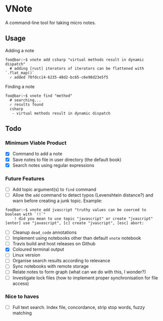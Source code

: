 
# VNote

A command-line tool for taking micro notes.

## Usage

Adding a note

```console
foo@bar:~$ vnote add csharp "virtual methods result in dynamic dispatch"
  # adding [rust] iterators of iterators can be flattened with `.flat_map()`
  ✓ added 70fdcc14-6235-48d2-bc65-c6e98d23e5f5
```

Finding a note
```console
foo@bar:~$ vnote find "method"
  # searching...
  ✓ results found
  csharp
   - virtual methods result in dynamic dispatch
```

## Todo

### Minimum Viable Product

- [x] Command to add a note
- [x] Save notes to file in user directory (the default book)
- [x] Search notes using regular expressions

### Future Features

- [ ] Add topic argument(s) to `find` command
- [ ] Allow the `add` command to detect typos (Levenshtein distance?) and warn before creating a junk topic. Example:
```console
foo@bar:~$ vnote add jvascript "truthy values can be coerced to boolean with `!!`"
    ! did you mean to use topic "javascript" or create "jvascript"
[enter] use "javascript", [c] create "jvascript", [esc] abort:
```
- [ ] Cleanup `dead_code` annotations
- [ ] Implement using notebooks other than default `vnote` notebook
- [ ] Travis build and host releases on Github
- [x] Coloured terminal output
- [ ] Linux version
- [ ] Organise search results according to relevance
- [ ] Sync notebooks with remote storage
- [ ] Relate notes to form graph (what can we do with this, I wonder?)
- [ ] Investigate lock files (how to implement proper synchronisation for file access)

### Nice to haves

- [ ] Full text search. Index file, concordance, strip stop words, fuzzy matching